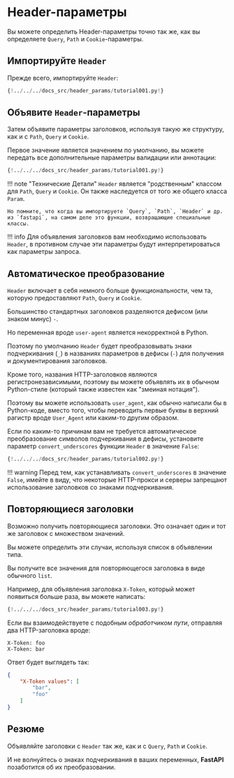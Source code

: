 # Header-параметры

Вы можете определить Header-параметры точно так же, как вы определяете `Query`, `Path` и `Cookie`-параметры.

## Импортируйте `Header`

Прежде всего, импортируйте `Header`:

```Python hl_lines="3"
{!../../../docs_src/header_params/tutorial001.py!}
```

## Объявите `Header`-параметры

Затем объявите параметры заголовков, используя такую же структуру, как и с `Path`, `Query` и `Cookie`.

Первое значение является значением по умолчанию, вы можете передать все дополнительные параметры валидации или аннотации:

```Python hl_lines="9"
{!../../../docs_src/header_params/tutorial001.py!}
```

!!! note "Технические Детали"
    `Header` является "родственным" классом для `Path`, `Query` и `Cookie`. Он также наследуется от того же общего класса `Param`.

    Но помните, что когда вы импортируете `Query`, `Path`, `Header` и др. из `fastapi`, на самом деле это функции, возвращающие специальные классы.

!!! info
    Для объявления заголовков вам необходимо использовать `Header`, в противном случае эти параметры будут интерпретироваться как параметры запроса.

## Автоматическое преобразование

`Header` включает в себя немного больше функциональности, чем та, которую предоставляют `Path`, `Query` и `Cookie`.

Большинство стандартных заголовков разделяются дефисом (или знаком минус) `-`.

Но переменная вроде `user-agent` является некорректной в Python.

Поэтому по умолчанию `Header` будет преобразовывать знаки подчеркивания (`_`) в названиях параметров в дефисы (`-`) для получения и документирования заголовков.

Кроме того, названия HTTP-заголовков являются регистронезависимыми, поэтому вы можете объявлять их в обычном Python-стиле (который также известен как "змеиная нотация"). 

Поэтому вы можете использовать `user_agent`, как обычно написали бы в Python-коде, вместо того, чтобы переводить первые буквы в верхний рагистр вроде `User_Agent` или каким-то другим образом.

Если по каким-то причинам вам не требуется автоматическое преобразование символов подчеркивания в дефисы, установите параметр `convert_underscores` функции `Header` в значение `False`:

```Python hl_lines="10"
{!../../../docs_src/header_params/tutorial002.py!}
```

!!! warning
    Перед тем, как устанавливать `convert_underscores` в значение `False`, имейте в виду, что некоторые HTTP-прокси и серверы запрещают использование заголовков со знаками подчеркивания.


## Повторяющиеся заголовки

Возможно получить повторяющиеся заголовки. Это означает один и тот же заголовок с множеством значений.

Вы можете определить эти случаи, используя список в объявлении типа.

Вы получите все значения для повторяющегося заголовка в виде обычного `list`.

Например, для объявления заголовка `X-Token`, который может появиться больше раза, вы можете написать:

```Python hl_lines="9"
{!../../../docs_src/header_params/tutorial003.py!}
```

Если вы взаимодействуете с подобным *обработчиком пути*, отправляя два HTTP-заголовка вроде:

```
X-Token: foo
X-Token: bar
```

Ответ будет выглядеть так:

```JSON
{
    "X-Token values": [
        "bar",
        "foo"
    ]
}
```

## Резюме

Объявляйте заголовки с `Header` так же, как и с `Query`, `Path` и `Cookie`.

И не волнуйтесь о знаках подчеркивания в ваших переменных, **FastAPI** позаботится об их преобразовании.
